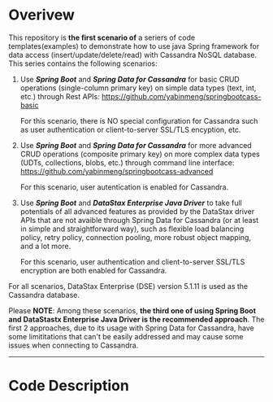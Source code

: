 # Overivew 
This repository is **the first scenario of** a seriers of code templates(examples) to demonstrate how to use java Spring framework for data access (insert/update/delete/read) with Cassandra NoSQL database. This series contains the following scenarios:
1. Use ***Spring Boot*** and ***Spring Data for Cassandra*** for basic CRUD operations (single-column primary key) on simple data types (text, int, etc.) through Rest APIs: https://github.com/yabinmeng/springbootcass-basic

   For this scenario, there is NO special configuration for Cassandra such as user authentication or client-to-server SSL/TLS encyption, etc.

2. Use ***Spring Boot*** and ***Spring Data for Cassandra*** for more advanced CRUD operations (composite primary key) on more complex data types (UDTs, collections, blobs, etc.) through command line interface: https://github.com/yabinmeng/springbootcass-advanced 

   For this scenario, user autentication is enabled for Cassandra.

3. Use ***Spring Boot*** and ***DataStax Enterprise Java Driver*** to take full potentials of all advanced features as provided by the DataStax driver APIs that are not avaible through Spring Data for Cassandra (or at least in simple and straightforward way), such as flexible load balancing policy, retry policy, connection pooling, more robust object mapping, and a lot more. 

   For this scenario, user authentication and client-to-server SSL/TLS encryption are both enabled for Cassandra.

For all scenarios, DataStax Enterprise (DSE) version 5.1.11 is used as the Cassandra database.

Please **NOTE**:
Among these scenarios, **the third one of using Spring Boot and DataStastx Enterprise Java Driver is the recommended approach**. The first 2 approaches, due to its usage with Spring Data for Cassandra, have some limititations that can't be easily addressed and may cause some issues when connecting to Cassandra.

---

# Code Description

